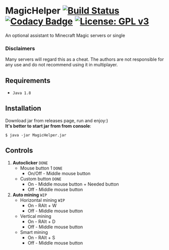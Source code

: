 # MagicHelper [![Build Status](https://travis-ci.com/Russia9/MagicHelper.svg?branch=master)](https://travis-ci.com/Russia9/MagicHelper) [![Codacy Badge](https://api.codacy.com/project/badge/Grade/d7d05b76675242248ce2d6009be97010)](https://app.codacy.com/app/Russia9/MagicHelper?utm_source=github.com&utm_medium=referral&utm_content=Russia9/MagicHelper&utm_campaign=Badge_Grade_Dashboard) [![License: GPL v3](https://img.shields.io/badge/License-GPLv3-blue.svg)](https://www.gnu.org/licenses/gpl-3.0)
An optional assistant to Minecraft Magic servers or single
### Disclaimers
Many servers will regard this as a cheat. The authors are not 
responsible for any use and do not recommend using it in multiplayer.

## Requirements
 - `Java 1.8`

## Installation
Download jar from releases page, run and enjoy:) <br>
**It's better to start jar from from console**:
```Shell
$ java -jar MagicHelper.jar
```

## Controls 
1. **Autoclicker** `DONE`
   - Mouse button 1 `DONE`
     - On/Off - Middle mouse button 
   - Custom button `DONE`
     - On - Middle mouse button + Needed button
     - Off -  Middle mouse button
2. **Auto mining** `WIP`
   - Horizontal mining `WIP`
     - On - RAlt + W
     - Off - Middle mouse button
   - Vertical mining
     - On - RAlt + D
     - Off - Middle mouse button
   - Smart mining
     - On - RAlt + S
     - Off - Middle mouse button
